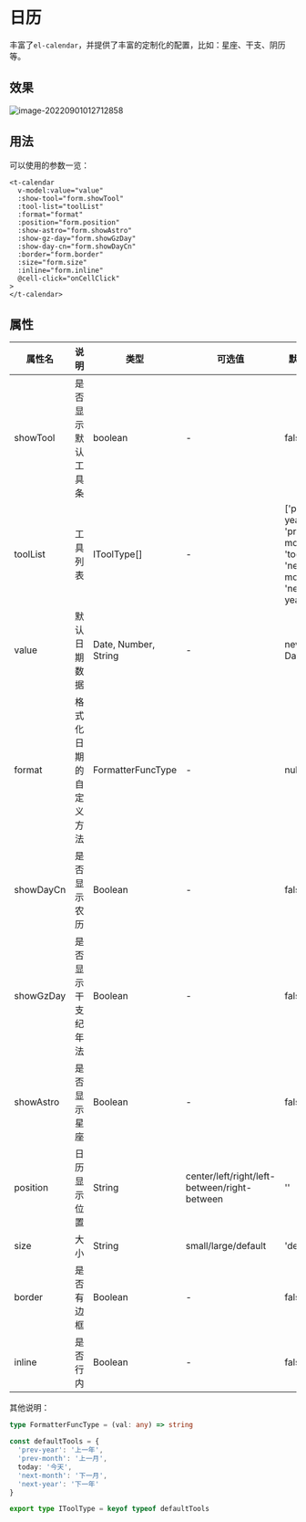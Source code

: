 # 日历

丰富了`el-calendar`，并提供了丰富的定制化的配置，比如：星座、干支、阴历等。



## 效果

![image-20220901012712858](https://static.www.toimc.com/blog/picgo/2022/09/01/image-20220901012712858-99eb02.png)



## 用法

可以使用的参数一览：

```vue
<t-calendar
  v-model:value="value"
  :show-tool="form.showTool"
  :tool-list="toolList"
  :format="format"
  :position="form.position"
  :show-astro="form.showAstro"
  :show-gz-day="form.showGzDay"
  :show-day-cn="form.showDayCn"
  :border="form.border"
  :size="form.size"
  :inline="form.inline"
  @cell-click="onCellClick"
>
</t-calendar>
```



## 属性

| 属性名    | 说明                   | 类型                 | 可选值                                       | 默认值                                                       |
| --------- | ---------------------- | -------------------- | -------------------------------------------- | ------------------------------------------------------------ |
| showTool  | 是否显示默认工具条     | boolean              | -                                            | false                                                        |
| toolList  | 工具列表               | IToolType[]          | -                                            | ['prev-year', 'prev-month', 'today', 'next-month', 'next-year'] |
| value     | 默认日期数据           | Date, Number, String | -                                            | new Date()                                                   |
| format    | 格式化日期的自定义方法 | FormatterFuncType    | -                                            | null                                                         |
| showDayCn | 是否显示农历           | Boolean              | -                                            | false                                                        |
| showGzDay | 是否显示干支纪年法     | Boolean              | -                                            | false                                                        |
| showAstro | 是否显示星座           | Boolean              | -                                            | false                                                        |
| position  | 日历显示位置           | String               | center/left/right/left-between/right-between | ''                                                           |
| size      | 大小                   | String               | small/large/default                          | 'default'                                                    |
| border    | 是否有边框             | Boolean              | -                                            | false                                                        |
| inline    | 是否行内               | Boolean              | -                                            | false                                                        |

其他说明：

```typescript
type FormatterFuncType = (val: any) => string

const defaultTools = {
  'prev-year': '上一年',
  'prev-month': '上一月',
  today: '今天',
  'next-month': '下一月',
  'next-year': '下一年'
}

export type IToolType = keyof typeof defaultTools
```

